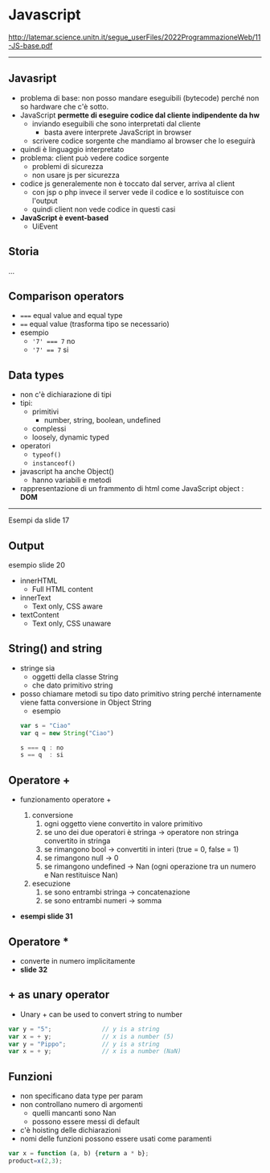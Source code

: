 # Javascript
http://latemar.science.unitn.it/segue_userFiles/2022ProgrammazioneWeb/11-JS-base.pdf

---
## Javasript
- problema di base: non posso mandare eseguibili (bytecode) perché non so hardware che c'è sotto.
- JavaScript **permette di eseguire codice dal cliente indipendente da hw**
	- inviando eseguibili che sono interpretati dal cliente
		- basta avere interprete JavaScript in browser
	- scrivere codice sorgente che mandiamo al browser che lo eseguirà
- quindi è linguaggio interpretato
- problema: client può vedere codice sorgente
	- problemi di sicurezza
	- non usare js per sicurezza
- codice js generalemente non è toccato dal server, arriva al client
	- con jsp o php invece il server vede il codice e lo sostituisce con l'output
	- quindi client non vede codice in questi casi
- **JavaScript è event-based**
	- UiEvent


## Storia
...

## Comparison operators
- `===` equal value and equal type
- `==` equal value (trasforma tipo se necessario)
- esempio
	- `'7' === 7` no
	- `'7' == 7` si

## Data types
- non c'è dichiarazione di tipi
- tipi:
	- primitivi
		- number, string, boolean, undefined
	- complessi
	- loosely, dynamic typed
- operatori
	- `typeof()`
	- `instanceof()`
- javascript ha anche Object()
	- hanno variabili e metodi
- rappresentazione di un frammento di html come JavaScript object : **DOM**


---
Esempi da slide 17

## Output
esempio slide 20
- innerHTML
	- Full HTML content
- innerText
	- Text only, CSS aware
- textContent
	- Text only, CSS unaware


## String() and string
- stringe sia
	- oggetti della classe String
	- che dato primitivo string
- posso chiamare metodi su tipo dato primitivo string perché internamente viene fatta conversione in Object String
	- esempio 
	```js
	var s = "Ciao"
	var q = new String("Ciao")
	```
	```js
	s === q : no
	s == q  : si 
	```


## Operatore +
- funzionamento operatore +
	1. conversione
		1. ogni oggetto viene convertito in valore primitivo
		2. se uno dei due operatori è stringa -> operatore non stringa convertito in stringa
		3. se rimangono bool -> convertiti in interi (true = 0, false = 1)
		4. se rimangono null -> 0
		5. se rimangono undefined -> Nan
		(ogni operazione tra un numero e Nan restituisce Nan)
	2. esecuzione
		1. se sono entrambi stringa -> concatenazione
		2. se sono entrambi numeri -> somma

- **esempi slide 31**

## Operatore *
- converte in numero implicitamente
- **slide 32**

## + as unary operator
- Unary + can be used to convert string to number
```js
var y = "5";              // y is a string
var x = + y;              // x is a number (5)
var y = "Pippo";          // y is a string
var x = + y;              // x is a number (NaN)
```

## Funzioni
- non specificano data type per param
- non controllano numero di argomenti
	- quelli mancanti sono Nan
	- possono essere messi di default
- c'è hoisting delle dichiarazioni
- nomi delle funzioni possono essere usati come paramenti
```js
var x = function (a, b) {return a * b};
product=x(2,3);
```